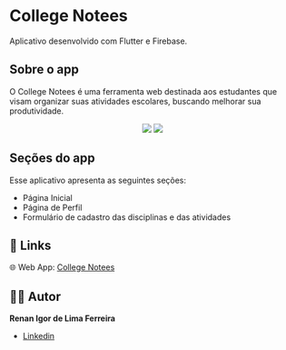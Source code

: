 # College Notees

Aplicativo desenvolvido com Flutter e Firebase.

## Sobre o app

 O College Notees é uma ferramenta web destinada aos estudantes que visam organizar suas atividades escolares, buscando melhorar sua produtividade.

<div align="center">
<img src="https://user-images.githubusercontent.com/96136397/216037902-1ab3cb6f-cbd1-47cf-8eb8-93fdcaa6c80f.png" />

<img src="https://user-images.githubusercontent.com/96136397/216037954-30a249c8-11eb-44fe-b947-164b89a27564.png" />
</div>

## Seções do app
 Esse aplicativo apresenta as seguintes seções:
 
 - Página Inicial
 - Página de Perfil
 - Formulário de cadastro das disciplinas e das atividades
 
 ## :link: Links 
 :globe_with_meridians: Web App: [College Notees](https://college-notees.web.app/)
 
 ## :person_curly_hair: Autor 
 **Renan Igor de Lima Ferreira**

- [Linkedin](https://www.linkedin.com/in/renan-ferreira-32a59625b)


